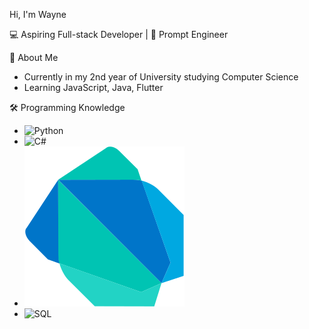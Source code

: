 Hi, I'm Wayne

💻 Aspiring Full-stack Developer | 📝 Prompt Engineer  

🧠 About Me
- Currently in my 2nd year of University studying Computer Science
- Learning JavaScript, Java, Flutter

🛠️ Programming Knowledge

- ![Python](https://img.shields.io/badge/-Python-3776AB?logo=python&logoColor=white)
- ![C#](https://i.stack.imgur.com/yyyyy.png)
- ![Dart](https://raw.githubusercontent.com/devicons/devicon/master/icons/dart/dart-original.svg)
- ![SQL](https://commons.wikimedia.org/wiki/File:SQLite_Logo.svg)
